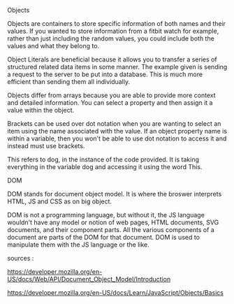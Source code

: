 Objects

Objects are containers to store specific information of both names and their values. If you wanted to store information from a fitbit watch for example, rather than just including the random values, you could include both the values and what they belong to.

Object Literals are beneficial because it allows you to transfer a series of structured related data items in some manner. The example given is sending a request to the server to be put into a database. This is much more efficient than sending them all individually.

Objects differ from arrays because you are able to provide more context and detailed information. You can select a property and then assign it a value within the object.

Brackets can be used over dot notation when you are wanting to select an item using the name associated with the value. If an object property name is within a variable, then you won't be able to use dot notation to access it and instead must use brackets.

This refers to dog, in the instance of the code provided. It is taking everything in the variable dog and accessing it using the word This.

DOM

DOM stands for document object model. It is where the broswer interprets HTML, JS and CSS as on big object.

DOM is not a programming language, but without it, the JS language wouldn't have any model or notion of web pages, HTML documents, SVG documents, and their component parts. All the various components of a document are parts of the DOM for that document. DOM is used to manipulate them with the JS language or the like.

sources : 

https://developer.mozilla.org/en-US/docs/Web/API/Document_Object_Model/Introduction

https://developer.mozilla.org/en-US/docs/Learn/JavaScript/Objects/Basics

